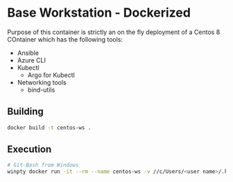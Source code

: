 # Base Workstation - Dockerized

Purpose of this container is strictly an on the fly deployment of a Centos 8 COntainer which has the following tools:

- Ansible
- Azure CLI
- Kubectl
  - Argo for Kubectl
- Networking tools
  - bind-utils

## Building

```bash
docker build -t centos-ws .
```

## Execution

```bash
# Git-Bash from Windows
winpty docker run -it --rm --name centos-ws -v //c/Users/<user name>/.kube/config:/root/.kube/config centos-ws
```
